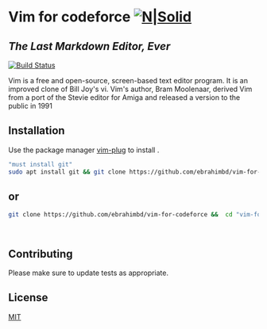 # Vim for codeforce [![N|Solid](https://salehcv.web.app/static/media/eee.jpg)](https://salehcv.web.app/)
## _The Last Markdown Editor, Ever_ 
[![Build Status](https://github.com/github/docs/actions/workflows/main.yml/badge.svg?event=push)]()

Vim is a free and open-source, screen-based text editor program. It is an improved clone of Bill Joy's vi. Vim's author, Bram Moolenaar, derived Vim from a port of the Stevie editor for Amiga and released a version to the public in 1991
## Installation

Use the package manager [
vim-plug](https://github.com/junegunn/vim-plug) to install .


```bash
"must install git"
sudo apt install git && git clone https://github.com/ebrahimbd/vim-for-codeforce && cd "vim-for-codeforce" && sh install.sh
```




## or 

```bash
git clone https://github.com/ebrahimbd/vim-for-codeforce &&  cd "vim-for-codeforce" && sudo cp .vimrc ~/ &&   chmod +x install.sh && ./install.sh

 
```
 
 


## Contributing

Please make sure to update tests as appropriate.

## License
[MIT](https://github.com/ebrahimbd/vim-for-codeforce/blob/master/LICENCE)
